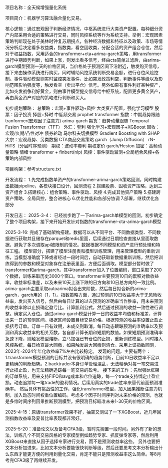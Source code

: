 项目名称：全天候增强量化系统

项目简介：机器学习算法融合量化交易。

核心逻辑：通过宏观因子判断经济情况，中枢系统进行大类资产配置。每种细分资产内部采用合适的策略进行交易，同时风控系统等作为系统支持。举例：宏观因素策略判断现在处于美林时钟复苏期拐点，各种经济数据和特征以及政策、市场等情况分析后决定看多权益类，指数类，看空固收类，分配合适的资产组合仓位，然后对于权益指数，采用适合的transformer+cta+arima-garch策略，用transformer进行中期趋势判断，如果上涨，则发出看多信号，经由cta简单过滤后，由arima-garch模型预测一天的价格区间，当价格处于预测区间下沿附近，触发购买信号，接下来由操作系统进行购买，同时辅助风控系统判断交易金额，进行仓位风险控制。事件驱动模型则实时监控突发事件，比如突发政策利空，判断事件等级以及影响范围影响强度等，触发看空（卖出平仓）信号。另外如果有事件利好某种资产，比如突发战争利好黄金，则由事件模型提交信号给中枢系统，配置更多黄金资产，再由黄金资产对应的策略进行判断和买入。

初步规划策略：
总策略：宏观+事件驱动+风控 大类资产配置，强化学习模型
股票：因子投资 择股+择时 中低频交易 prophet transformer
指数：中期趋势跟随 tranformer(宏观因子注意力) arima-garch
期货：趋势动量跟随 Temporal Fusion Transformer（TFT）
外汇：套利 强化学习+宏观因子+XGBoost
固收：宏观/久期/凸性对冲 债券轮动 马尔科夫切换模型 Gradient Boosting with SHAP
大宗：宏观趋势、另类数据 CTA商品交易策略 garch（Jump Diffusion） rN-HiTS（分层时序预测）
期权：波动率套利 期权定价 garch/Heston
加密：高频动量策略 情绪 transformer + finbert(nlp)
风控：事件驱动监测+全局组合风控+各策略内部风控

项目构架：参考structure.txt

开发流程：
1.先完成指数单资产的transformer-arima-garch策略回测，同时构建出数据pipeline，各模块接口设计，回测流程
2.搭建股票、固收资产策略，达到三资产组合
3.搭建核心：组合策略、事件驱动、风控
4.完成其他资产策略
5.搭建跨资产策略、全局风控，整合进核心
6.优化性能和各部分协调
7.部署，继续优化各部分


开发日志：
2025-3-4： 已经初步跑了一下arima-garch单模型的回测，初步确定了整个项目构架，接下来开始开发针对指数的transformer-cta-arima-garch模型

2025-3-16: 完成了基础架构搭建。数据可以从不同平台、不同数据类型、不同数据进行获取并且储存在parquet和redis里面，后续通过日期检查直接从里面取数据，避免了多次调取api被限制的情况。数据根据不同模型和资产进行预处理和特征工程。
模型部分，搭建了模型注册表和模型训练管理，用来管理模型的重新训练，当模型准确度下降或者经过一段时间后，自动获取新数据重新训练，然后把训练得到的参数和模型对象存在注册表里面，方便后面调取。模型部分暂时做了transformer和arima-garch。其中transformer加入了位置编码，窗口采取了200个数据，训练采取历史3000个窗口。transformer主要预测10日的累积对数收益率，收益率标准差，以及未来10天上涨下跌的日方向和10日总方向的一致比例。arima-garch主要采取autoarima拟合出来阶数，然后每日拟合新的arima-garch，garch用的（1，1）。指数策略方面，通过预测的10日收益率大于无风险收益率，发出买入信号，然后由每日计算的过去预测的准确率当作胜率，用未来预测的收益率除以止损确定盈亏比。计算凯利公式，然后通过预测的收益一致性进行调整。确定买入仓位。通过arima-garch模型计算一日的收益率均值和标准差，计算出来一日的预测区间。根据区间设置目标交易价格。根据预测的收益率设置止盈止损括号订单。订单一日有效期，未成交则取消。每日动态跟踪预测的准确率以及预测和真实收益率的相关系数，各自都计算长期和短期的数值。如果短期预测准确率急速下降，则触发模型熔断，立马加强已有仓位的止损，重新训练模型。同时接入风控系统，每日检查最大回撤，如果触发最大回撤则清仓。采用上证指数回测，2023年-2024年年化收益率7%左右比较稳定。
发现的问题，主要有两个：1.transformer模型预测的目标并没有很明确的趋势判断，目前10日收益率不足以更精确的判断趋势。2.backtrader本身订单管理混乱，无法精确对每一笔交易进行止损止盈，也无法精确追踪每一笔交易的盈亏。
接下来的工作：先增强bt框架的订单系统，用来支持FIFO和avg成本和仓位追踪，每一个trade支持绑定止盈止损。动态追踪每一笔trade的盈利情况。后续用真实的trade胜率来替代前面预测准确率。
然后具体有挑战性的工作，强化transformer模型，加入因果推断注意力机制，加入动态时间权重位置编码。考虑多个因子时间序列对未来价格的预测，也就是多维时间序列因果推断预测模型。把预测目标瞄准未来1-30天的价格区间。

2025-4-15：原版transformer效果不好，抽空又测试了一下XGBoost，近几年回测指数收益率及夏普比率表现都非常好。

2025-5-20：准备论文以及备考CFA3级，暂时先搁置一段时间。另外有了新的想法，训练几个不同交易风格的专家模型例如趋势专家、抓反弹专家等，然后利用XGBoost来直接从因子选择专家进行交易，而不是预测收益率这些。
另外也要把文本分析加进来，比如文本分析要能很快判断等级，然后还要思考文本分析输出什么东西才能更方便的利用到量化交易，肯定不能只是预测收益率这么简单。等8月考完CFA3级了再继续开发。